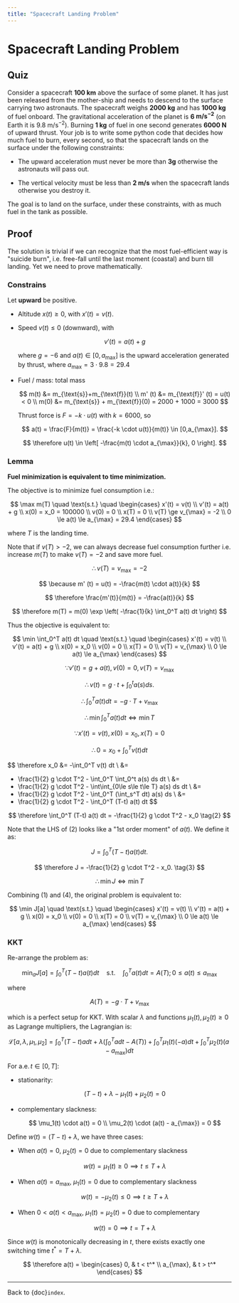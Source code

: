 ```yaml
---
title: "Spacecraft Landing Problem"
---
```


# Spacecraft Landing Problem

## Quiz

Consider a spacecraft **100 km** above the surface of some planet.
It has just been released from the mother-ship and needs to descend to the
surface carrying two astronauts.
The spacecraft weighs **2000 kg** and has **1000 kg** of fuel onboard.
The gravitational acceleration of the planet is **6 $\text{m/s}^{-2}$**
(on Earth it is 9.8 $\text{m/s}^{-2}$).
Burning **1 kg** of fuel in one second generates **6000 N** of upward thrust.
Your job is to write some python code that decides how much fuel to burn, every
second, so that the spacecraft lands on the surface under the following
constraints:

- The upward acceleration must never be more than **3g** otherwise the astronauts will pass out.

- The vertical velocity must be less than **2 $\text{m/s}$** when the spacecraft lands otherwise you destroy it.

The goal is to land on the surface, under these constraints, with as much fuel in the tank as possible.

## Proof

The solution is trivial if we can recognize that the most fuel-efficient way is
"suicide burn", i.e. free-fall until the last moment (coastal) and burn till
landing.
Yet we need to prove mathematically.

### Constrains

Let **upward** be positive.

- Altitude $x(t)\ge 0$, with $x'(t) = v(t)$.

- Speed $v(t) \le 0$ (downward), with

  $$
  v' (t) = a(t) + g
  $$

  where $g=-6$ and $a(t) \in [0,a_{\max}]$ is the upward acceleration generated
  by thrust, where $a_{\max} = 3 \cdot 9.8 = 29.4$

- Fuel / mass: total mass

  $$
  m(t) &= m_{\text{s}}+m_{\text{f}}(t) \\
  m' (t) &= m_{\text{f}}' (t) = u(t) < 0 \\
  m(0) &= m_{\text{s}} + m_{\text{f}}(0) = 2000 + 1000 = 3000
  $$

  Thrust force is $F = -k \cdot u(t)$ with $k=6000$, so

  $$
  a(t) = \frac{F}{m(t)} = \frac{-k \cdot u(t)}{m(t)} \in [0,a_{\max}].
  $$

  $$
  \therefore
  u(t) \in \left[ -\frac{m(t) \cdot a_{\max}}{k}, 0 \right].
  $$

### Lemma

**Fuel minimization is equivalent to time minimization.**

The objective is to minimize fuel consumption i.e.:

$$
\max m(T) \quad \text{s.t.} \quad
\begin{cases}
x'(t) = v(t)
\\ v'(t) = a(t) + g
\\ x(0) = x_0 = 100000
\\ v(0) = 0
\\ x(T) = 0
\\ v(T) \ge v_{\max} = -2
\\ 0 \le a(t) \le a_{\max} = 29.4
\end{cases}
$$

where $T$ is the landing time.

Note that if $v(T) > -2$, we can always decrease fuel consumption further i.e.
increase $m(T)$ to make $v(T) = -2$ and save more fuel.

$$
\therefore
v(T) = v_{\max} = -2
$$

$$
\because
m' (t) = u(t) = -\frac{m(t) \cdot a(t)}{k}
$$

$$
\therefore
\frac{m'(t)}{m(t)} = -\frac{a(t)}{k}
$$

$$
\therefore
m(T) = m(0) \exp \left(
  -\frac{1}{k} \int_0^T a(t) dt
\right)
$$

Thus the objective is equivalent to:

$$
\min \int_0^T a(t) dt \quad \text{s.t.} \quad
\begin{cases}
x'(t) = v(t)
\\ v'(t) = a(t) + g
\\ x(0) = x_0
\\ v(0) = 0
\\ x(T) = 0
\\ v(T) = v_{\max}
\\ 0 \le a(t) \le a_{\max}
\end{cases}
$$

$$
\because
v'(t) = g+a(t), \, v(0)=0, \, v(T)=v_{\max}
$$

$$
\therefore
v(t) = g \cdot t + \int_0^t a(s)ds.
$$

$$
\therefore
\int_0^T a(t) dt = - g \cdot T + v_{\max}
$$

$$
\therefore
\min \int_0^T a(t) dt \Longleftrightarrow \min T
\tag{1}
$$

$$
\because
x'(t)=v(t), \, x(0)=x_0, \, x(T)=0
$$

$$
\therefore
0 = x_0 + \int_0^T v(t) dt
$$

$$
\therefore
x_0 &= -\int_0^T v(t) dt \\ &=
- \frac{1}{2} g \cdot T^2 - \int_0^T \int_0^t a(s) ds dt \\ &=
- \frac{1}{2} g \cdot T^2 - \int\int_{0\le s\le t\le T} a(s) ds dt \\ &=
- \frac{1}{2} g \cdot T^2 - \int_0^T (\int_s^T dt) a(s) ds \\ &=
- \frac{1}{2} g \cdot T^2 - \int_0^T (T-t) a(t) dt
$$

$$
\therefore
\int_0^T (T-t) a(t) dt = -\frac{1}{2} g \cdot T^2 - x_0
\tag{2}
$$

Note that the LHS of (2) looks like a "1st order moment" of $a(t)$.
We define it as:

$$
J= \int_0^T (T-t) a(t) dt .
$$

$$
\therefore
J = -\frac{1}{2} g \cdot T^2 - x_0.
\tag{3}
$$

$$
\therefore
\min J \Longleftrightarrow \min T
\tag{4}
$$

Combining (1) and (4), the original problem is equivalent to:

$$
\min J[a] \quad \text{s.t.} \quad
\begin{cases}
x'(t) = v(t)
\\ v'(t) = a(t) + g
\\ x(0) = x_0
\\ v(0) = 0
\\ x(T) = 0
\\ v(T) = v_{\max}
\\ 0 \le a(t) \le a_{\max}
\end{cases}
$$

### KKT

Re-arrange the problem as:

$$
\min_{a} J[a] = \int_0^T (T-t) a(t) dt \quad \text{s.t.} \quad
\int_0^T a(t) dt = A(T); \,
0 \le a(t) \le a_{\max}
$$

where

$$
A(T) = -g \cdot T + v_{\max}
$$

which is a perfect setup for KKT.
With scalar $\lambda$ and functions $\mu_1(t), \mu_2(t) \ge 0$ as
Lagrange multipliers, the Lagrangian is:

$$
\mathcal{L}[a, \lambda, \mu_1, \mu_2] =
\int_0^T (T-t) a dt +
\lambda \left( \int_0^T a dt - A(T) \right) +
\int_0^T \mu_1(t) (-a) dt +
\int_0^T \mu_2(t) (a - a_{\max}) dt
$$

For $\text{a.e.} \, t \in [0,T]$:

- stationarity:

  $$
  (T-t) + \lambda - \mu_1(t) + \mu_2(t) = 0
  $$

- complementary slackness:

  $$
  \mu_1(t) \cdot a(t) = 0 \\
  \mu_2(t) \cdot (a(t) - a_{\max}) = 0
  $$

Define $w (t) = (T-t) + \lambda$, we have three cases:

- When $a(t) = 0$, $\mu_2 (t) = 0$ due to complementary slackness

  $$
  w (t) = \mu_1(t) \ge 0 \implies t \le T + \lambda
  $$

- When $a(t) = a_{\max}$, $\mu_1 (t) = 0$ due to complementary slackness

  $$
  w (t) = -\mu_2(t) \le 0 \implies t \ge T + \lambda
  $$

- When $0 < a(t) < a_{\max}$, $\mu_1 (t) = \mu_2 (t) = 0$ due to complementary

  $$
  w (t) = 0 \implies t = T + \lambda
  $$

Since $w (t)$ is monotonically decreasing in $t$, there exists exactly one
switching time $t^* = T + \lambda$.

$$
\therefore
a(t) =
\begin{cases}
0, & t < t^* \\
a_{\max}, & t > t^*
\end{cases}
$$

---

Back to {doc}`index`.

```{disqus}

```
